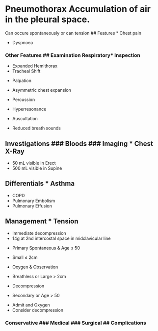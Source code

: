 # Pneumothorax Accumulation of air in the pleural space.  
Can occure spontaneously or can tension ## Features * Chest pain
* Dyspnoea
 ### Other Features ## Examination Respiratory* Inspection
+ Expanded Hemithorax
+ Tracheal Shift
* Palpation
+ Asymmetric chest expansion
* Percussion
+ Hyperresonance
* Auscultation
+ Reduced breath sounds
  
 ## Investigations ### Bloods ### Imaging * Chest X-Ray
+ 50 mL visible in Erect
+ 500 mL visible in Supine
 ## Differentials * Asthma
* COPD
* Pulmonary Embolism
* Pulmonary Effusion
 ## Management * Tension
+ Immediate decompression
+ 14g at 2nd intercostal space in midclavicular line
* Primary Spontaneous & Age ≤ 50
+ Small ≤ 2cm
- Oxygen & Observation
+ Breathless or Large > 2cm
- Decompression
* Secondary or Age > 50
+ Admit and Oxygen
+ Consider decompression
 ### Conservative ### Medical ### Surgical ## Complications 